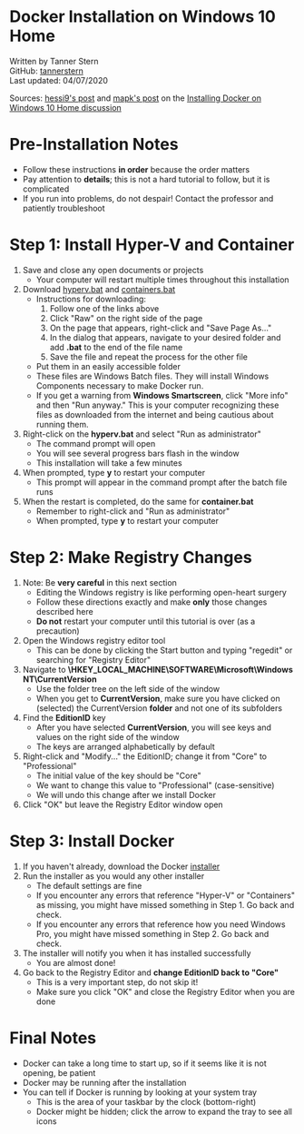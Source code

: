 # Docker Installation on Windows 10 Home
Written by Tanner Stern<br>
GitHub: [tannerstern](https://github.com/tannerstern/)<br>
Last updated: 04/07/2020

Sources: [hessi9's post](https://forums.docker.com/t/installing-docker-on-windows-10-home/11722/25) and [mapk's post](https://forums.docker.com/t/installing-docker-on-windows-10-home/11722/29) on the [Installing Docker on Windows 10 Home discussion](https://forums.docker.com/t/installing-docker-on-windows-10-home/11722/)

# Pre-Installation Notes
* Follow these instructions **in order** because the order matters
* Pay attention to **details**; this is not a hard tutorial to follow, but it is complicated
* If you run into problems, do not despair! Contact the professor and patiently troubleshoot

# Step 1: Install Hyper-V and Container
1. Save and close any open documents or projects
   * Your computer will restart multiple times throughout this installation
1. Download [hyperv.bat](hyperv.bat) and [containers.bat](containers.bat)
   * Instructions for downloading:
      1. Follow one of the links above
      1. Click "Raw" on the right side of the page
      1. On the page that appears, right-click and "Save Page As..."
      1. In the dialog that appears, navigate to your desired folder and add **.bat** to the end of the file name
      1. Save the file and repeat the process for the other file
   * Put them in an easily accessible folder
   * These files are Windows Batch files. They will install Windows Components necessary to make Docker run.
   * If you get a warning from **Windows Smartscreen**, click "More info" and then "Run anyway." This is your computer recognizing these files as downloaded from the internet and being cautious about running them.
1. Right-click on the **hyperv.bat** and select "Run as administrator"
   * The command prompt will open
   * You will see several progress bars flash in the window
   * This installation will take a few minutes
1. When prompted, type **y** to restart your computer
   * This prompt will appear in the command prompt after the batch file runs
1. When the restart is completed, do the same for **container.bat**
   * Remember to right-click and "Run as administrator"
   * When prompted, type **y** to restart your computer

# Step 2: Make Registry Changes
1. Note: Be **very careful** in this next section
   * Editing the Windows registry is like performing open-heart surgery
   * Follow these directions exactly and make **only** those changes described here
   * **Do not** restart your computer until this tutorial is over (as a precaution)
1. Open the Windows registry editor tool
   * This can be done by clicking the Start button and typing "regedit" or searching for "Registry Editor"
1. Navigate to **\HKEY_LOCAL_MACHINE\SOFTWARE\Microsoft\Windows NT\CurrentVersion**
   * Use the folder tree on the left side of the window
   * When you get to **CurrentVersion**, make sure you have clicked on (selected) the CurrentVersion **folder** and not one of its subfolders
1. Find the **EditionID** key
   * After you have selected **CurrentVersion**, you will see keys and values on the right side of the window
   * The keys are arranged alphabetically by default
1. Right-click and "Modify..." the EditionID; change it from "Core" to "Professional"
   * The initial value of the key should be "Core"
   * We want to change this value to "Professional" (case-sensitive)
   * We will undo this change after we install Docker
1. Click "OK" but leave the Registry Editor window open

# Step 3: Install Docker
1. If you haven't already, download the Docker [installer](https://www.docker.com/products/docker-desktop)
1. Run the installer as you would any other installer
   * The default settings are fine
   * If you encounter any errors that reference "Hyper-V" or "Containers" as missing, you might have missed something in Step 1. Go back and check.
   * If you encounter any errors that reference how you need Windows Pro, you might have missed something in Step 2. Go back and check.
1. The installer will notify you when it has installed successfully
   * You are almost done!
1. Go back to the Registry Editor and **change EditionID back to "Core"**
   * This is a very important step, do not skip it!
   * Make sure you click "OK" and close the Registry Editor when you are done

# Final Notes
* Docker can take a long time to start up, so if it seems like it is not opening, be patient
* Docker may be running after the installation
* You can tell if Docker is running by looking at your system tray
   * This is the area of your taskbar by the clock (bottom-right)
   * Docker might be hidden; click the arrow to expand the tray to see all icons